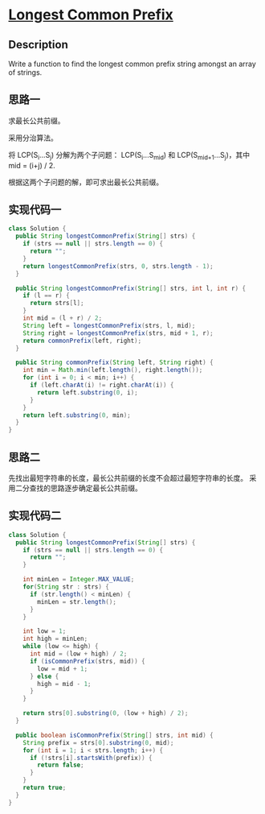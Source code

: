 # [Longest Common Prefix][title]

## Description

Write a function to find the longest common prefix string amongst an array of strings.

## 思路一

求最长公共前缀。

采用分治算法。

将 LCP(S<sub>i</sub>...S<sub>j</sub>) 分解为两个子问题：
LCP(S<sub>i</sub>...S<sub>mid</sub>) 和
LCP(S<sub>mid+1</sub>...S<sub>j</sub>)，其中 mid = (i+j) / 2.

根据这两个子问题的解，即可求出最长公共前缀。

## 实现代码一

```java
class Solution {
  public String longestCommonPrefix(String[] strs) {
    if (strs == null || strs.length == 0) {
      return "";
    }
    return longestCommonPrefix(strs, 0, strs.length - 1);
  }

  public String longestCommonPrefix(String[] strs, int l, int r) {
    if (l == r) {
      return strs[l];
    }
    int mid = (l + r) / 2;
    String left = longestCommonPrefix(strs, l, mid);
    String right = longestCommonPrefix(strs, mid + 1, r);
    return commonPrefix(left, right);
  }

  public String commonPrefix(String left, String right) {
    int min = Math.min(left.length(), right.length());
    for (int i = 0; i < min; i++) {
      if (left.charAt(i) != right.charAt(i)) {
        return left.substring(0, i);
      }
    }
    return left.substring(0, min);
  }
}
```

## 思路二

先找出最短字符串的长度，最长公共前缀的长度不会超过最短字符串的长度。
采用二分查找的思路逐步确定最长公共前缀。

## 实现代码二

```java
class Solution {
  public String longestCommonPrefix(String[] strs) {
    if (strs == null || strs.length == 0) {
      return "";
    }

    int minLen = Integer.MAX_VALUE;
    for(String str : strs) {
      if (str.length() < minLen) {
        minLen = str.length();
      }
    }

    int low = 1;
    int high = minLen;
    while (low <= high) {
      int mid = (low + high) / 2;
      if (isCommonPrefix(strs, mid)) {
        low = mid + 1;
      } else {
        high = mid - 1;
      }
    }

    return strs[0].substring(0, (low + high) / 2);
  }

  public boolean isCommonPrefix(String[] strs, int mid) {
    String prefix = strs[0].substring(0, mid);
    for (int i = 1; i < strs.length; i++) {
      if (!strs[i].startsWith(prefix)) {
        return false;
      }
    }
    return true;
  }
}
```

[title]: https://leetcode.com/problems/longest-common-prefix
